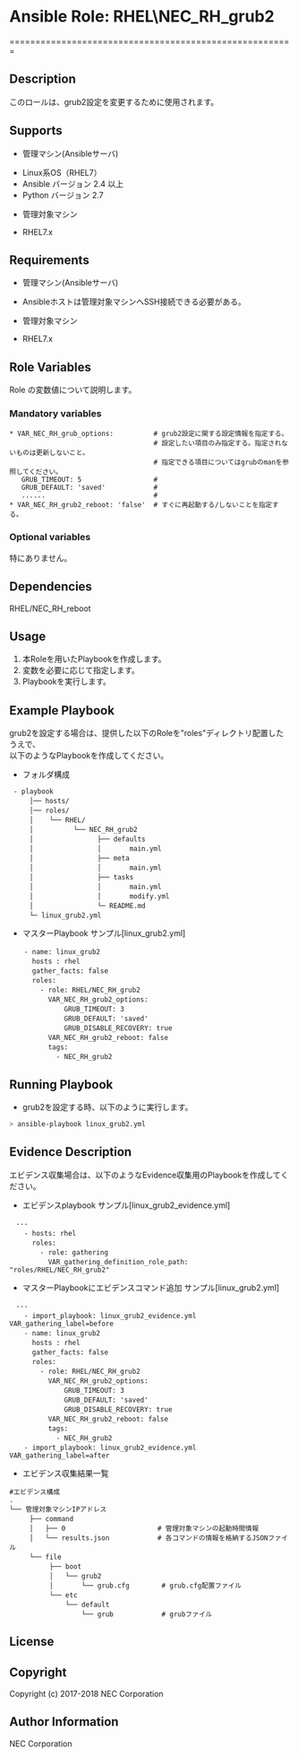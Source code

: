 # Ansible Role: RHEL\NEC\_RH\_grub2
=======================================================

## Description
このロールは、grub2設定を変更するために使用されます。

## Supports
- 管理マシン(Ansibleサーバ)
 * Linux系OS（RHEL7）
 * Ansible バージョン 2.4 以上
 * Python バージョン 2.7
- 管理対象マシン
 * RHEL7.x

## Requirements
- 管理マシン(Ansibleサーバ)
 * Ansibleホストは管理対象マシンへSSH接続できる必要がある。
- 管理対象マシン
 * RHEL7.x

## Role Variables
Role の変数値について説明します。

### Mandatory variables
~~~
* VAR_NEC_RH_grub_options:          # grub2設定に関する設定情報を指定する。
                    		        # 設定したい項目のみ指定する。指定されないものは更新しないこと。
                    		        # 指定できる項目についてはgrubのmanを参照してください。
   GRUB_TIMEOUT: 5	                #
   GRUB_DEFAULT: 'saved'	        #
   ......    		                #
* VAR_NEC_RH_grub2_reboot: 'false'  # すぐに再起動する/しないことを指定する。
~~~

### Optional variables  

特にありません。

## Dependencies  

RHEL/NEC_RH_reboot

## Usage  

1. 本Roleを用いたPlaybookを作成します。
2. 変数を必要に応じて指定します。
3. Playbookを実行します。

## Example Playbook

grub2を設定する場合は、提供した以下のRoleを"roles"ディレクトリ配置したうえで、  
以下のようなPlaybookを作成してください。  

- フォルダ構成  
~~~
 - playbook
　　　│── hosts/
　　　│── roles/
　　　│    └── RHEL/
　　　│          └── NEC_RH_grub2
　　　│                ├── defaults
　　　│                │       main.yml
　　　│                ├── meta
　　　│                │       main.yml
　　　│                ├── tasks
　　　│                │       main.yml
　　　│                │       modify.yml
　　　│                └─ README.md
　　　└─ linux_grub2.yml
~~~

- マスターPlaybook サンプル[linux_grub2.yml]  
~~~
　  - name: linux_grub2
　    hosts : rhel
　    gather_facts: false
　    roles:
　      - role: RHEL/NEC_RH_grub2
　        VAR_NEC_RH_grub2_options:
　            GRUB_TIMEOUT: 3
　            GRUB_DEFAULT: 'saved'
　            GRUB_DISABLE_RECOVERY: true
　        VAR_NEC_RH_grub2_reboot: false
　        tags:
　          - NEC_RH_grub2
~~~

## Running Playbook

- grub2を設定する時、以下のように実行します。

~~~sh
> ansible-playbook linux_grub2.yml
~~~

## Evidence Description

エビデンス収集場合は、以下のようなEvidence収集用のPlaybookを作成してください。  

- エビデンスplaybook サンプル[linux\_grub2\_evidence.yml]
~~~
　---
　  - hosts: rhel
　    roles:
　      - role: gathering
　        VAR_gathering_definition_role_path: "roles/RHEL/NEC_RH_grub2"
~~~

- マスターPlaybookにエビデンスコマンド追加 サンプル[linux_grub2.yml]
~~~
　---
　  - import_playbook: linux_grub2_evidence.yml VAR_gathering_label=before
　  - name: linux_grub2
　    hosts : rhel
　    gather_facts: false
　    roles:
　      - role: RHEL/NEC_RH_grub2
　        VAR_NEC_RH_grub2_options:
　            GRUB_TIMEOUT: 3
　            GRUB_DEFAULT: 'saved'
　            GRUB_DISABLE_RECOVERY: true
　        VAR_NEC_RH_grub2_reboot: false 
　        tags:
　          - NEC_RH_grub2
　  - import_playbook: linux_grub2_evidence.yml VAR_gathering_label=after
~~~

- エビデンス収集結果一覧
~~~
#エビデンス構成
.
└── 管理対象マシンIPアドレス
　　　├── command
　　　│   ├── 0                       # 管理対象マシンの起動時間情報
　　　│   └── results.json            # 各コマンドの情報を格納するJSONファイル
　　　└── file
　　　     ├── boot
　　　     │   └── grub2
　　　     │       └── grub.cfg        # grub.cfg配置ファイル
　　　     └── etc
　　　         └── default
　　　             └── grub            # grubファイル
~~~

## License

## Copyright

Copyright (c) 2017-2018 NEC Corporation

## Author Information

NEC Corporation

